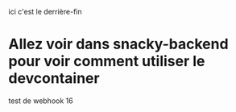 ici c'est le derrière-fin

# Allez voir dans snacky-backend pour voir comment utiliser le devcontainer

test de webhook 16
